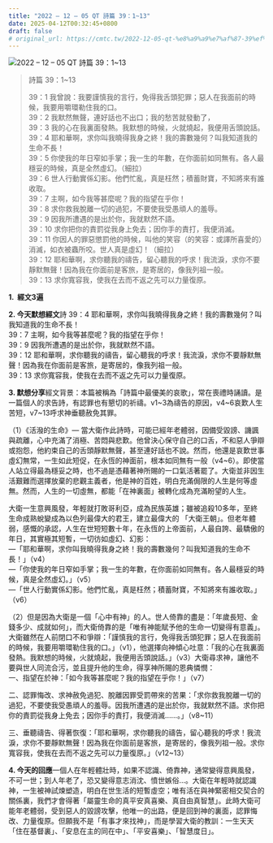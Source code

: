 ```yaml
---
title: "2022 – 12 – 05 QT 詩篇 39：1~13"
date: 2025-04-12T00:32:45+0800
draft: false
# original_url: https://cmtc.tw/2022-12-05-qt-%e8%a9%a9%e7%af%87-39%ef%bc%9a113
---
```


![2022 – 12 – 05 QT 詩篇 39：1\~13](/images/qt.jpg  "2022 – 12 – 05 QT 詩篇 39：1\~13")

> 詩篇 39：1\~13
>
> 39：1 我曾說：我要謹慎我的言行，免得我舌頭犯罪；惡人在我面前的時候，我要用嚼環勒住我的口。  
> 39：2 我默然無聲，連好話也不出口；我的愁苦就發動了，  
> 39：3 我的心在我裏面發熱。我默想的時候，火就燒起，我便用舌頭說話。  
> 39：4 耶和華啊，求你叫我曉得我身之終！我的壽數幾何？叫我知道我的生命不長！  
> 39：5 你使我的年日窄如手掌；我一生的年數，在你面前如同無有。各人最穩妥的時候，真是全然虛幻。（細拉）  
> 39：6 世人行動實係幻影。他們忙亂，真是枉然；積蓄財寶，不知將來有誰收取。  
> 39：7 主啊，如今我等甚麼呢？我的指望在乎你！  
> 39：8 求你救我脫離一切的過犯，不要使我受愚頑人的羞辱。  
> 39：9 因我所遭遇的是出於你，我就默然不語。  
> 39：10 求你把你的責罰從我身上免去；因你手的責打，我便消滅。  
> 39：11 你因人的罪惡懲罰他的時候，叫他的笑容（的笑容：或譯所喜愛的）消滅，如衣被蟲所咬。世人真是虛幻！（細拉）  
> 39：12 耶和華啊，求你聽我的禱告，留心聽我的呼求！我流淚，求你不要靜默無聲！因為我在你面前是客旅，是寄居的，像我列祖一般。  
> 39：13 求你寬容我，使我在去而不返之先可以力量復原。

**1.  經文3遍**

**2. 今天默想經文**詩 39：4 耶和華啊，求你叫我曉得我身之終！我的壽數幾何？叫我知道我的生命不長！  
39：7 主啊，如今我等甚麼呢？我的指望在乎你！  
39：9 因我所遭遇的是出於你，我就默然不語。  
39：12 耶和華啊，求你聽我的禱告，留心聽我的呼求！我流淚，求你不要靜默無聲！因為我在你面前是客旅，是寄居的，像我列祖一般。  
39：13 求你寬容我，使我在去而不返之先可以力量復原。

**3. 默想分享**經文背景：本篇被稱為「詩篇中最優美的哀歌」，常在喪禮時誦讀。是一篇個人的求告詩，有認罪也有懇切的祈禱。v1\~3為禱告的原因，v4\~6哀歎人生苦短，v7\~13呼求神垂聽赦免其罪。

（1）《活潑的生命》— 當大衛作此詩時，可能已經年老體弱，因備受毀謗、譏諷與疏離，心中充滿了消極、苦悶與悲歎。他曾決心保守自己的口舌，不和惡人爭辯或抱怨，他約束自己的舌頭靜默無聲，甚至連好話也不說。然而，他還是哀歎世事虛幻無常，一生如此短促，在永恆的神面前，根本如同無有一般（v4\~6）。即使當人站立得最為穩妥之時，也不過是憑藉著神所賜的一口氣活著罷了。大衛並非因生活艱難而選擇放棄的悲觀主義者，他是神的百姓，明白充滿侷限的人生是何等虛無。然而，人生的一切虛無，都能「在神裏面」被轉化成為充滿盼望的人生。

大衛一生意興風發，年輕就打敗哥利亞，成為民族英雄；雖被追殺10多年，至終生命成熟蛻變成為以色列最偉大的君王，建立最偉大的 「大衛王朝」。但老年體弱，感慨的承認，人生在世短短數十年，在永恆的上帝面前，人最自誇、最驕傲的年日，其實極其短暫，一切彷如虛幻、幻影：  
—「耶和華啊，求你叫我曉得我身之終！我的壽數幾何？叫我知道我的生命不長！」（v4）  
—「你使我的年日窄如手掌；我一生的年數，在你面前如同無有。各人最穩妥的時候，真是全然虛幻。」（v5）  
—「世人行動實係幻影。他們忙亂，真是枉然；積蓄財寶，不知將來有誰收取。」（v6）

（2）但是因為大衛是一個「心中有神」的人。世人倚靠的盡是：「年歲長短、金錢多少、成就如何」，而大衛倚靠的是「唯有神能賦予他的生命一切變得有意義」。大衛雖然在人前閉口不和爭辯：「謹慎我的言行，免得我舌頭犯罪；惡人在我面前的時候，我要用嚼環勒住我的口。」（v1），他選擇向神傾心吐意：「我的心在我裏面發熱。我默想的時候，火就燒起，我便用舌頭說話。」（v3）大衛尋求神，讓他不要與世人同流合污，並且提升他的生命，得享神所賜的恩典憐憫：  
一、指望在於神：「如今我等甚麼呢？我的指望在乎你！」（v7）

二、認罪悔改、求神赦免過犯、脫離因罪受罰帶來的苦果：「求你救我脫離一切的過犯，不要使我受愚頑人的羞辱。因我所遭遇的是出於你，我就默然不語。求你把你的責罰從我身上免去；因你手的責打，我便消滅……。」（v8\~11）

三、垂聽禱告、得著恢復：「耶和華啊，求你聽我的禱告，留心聽我的呼求！我流淚，求你不要靜默無聲！因為我在你面前是客旅，是寄居的，像我列祖一般。求你寬容我，使我在去而不返之先可以力量復原。」（v12\~13）

**4. 今天的回應**一個人在年輕體壯時，如果不認識、倚靠神，通常變得意興風發，不可一世；到人年老了，恐又變得意志消沈、憤世嫉俗…。大衛在年輕時就認識神，一生被神試煉塑造，明白在世生活的短暫虛空；唯有活在與神緊密相交契合的關係裏，我們才會得著「屬靈生命的真平安真喜樂、真自由真智慧」。此時大衛可能年老體弱，受到惡人的毀謗攻擊，他唯一的出路，便是回到神的裏面，認罪悔改、力量復原。但願我不是「有事才來找神」，而是學習大衛的教訓：一生天天「住在基督裏」、「安息在主的同在中」、「平安喜樂」、「智慧度日」。